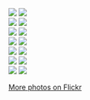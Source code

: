 [![](http://farm4.staticflickr.com/3806/9372559708_41ca1ede4b_m.jpg)](http://www.flickr.com/photos/while42/9372559708)
[![](http://farm4.staticflickr.com/3711/9269942997_809ff5a11a_m.jpg)](http://www.flickr.com/photos/while42/9269942997)  
[![](http://farm4.staticflickr.com/3806/9372559708_41ca1ede4b_m.jpg)](http://www.flickr.com/photos/while42/9215411783)
[![](http://farm4.staticflickr.com/3806/9372559708_41ca1ede4b_m.jpg)](http://www.flickr.com/photos/while42/9372559708)  
[![](http://farm4.staticflickr.com/3773/9215411783_e337f85080_m.jpg)](http://www.flickr.com/photos/while42/9372559708)
[![](http://farm8.staticflickr.com/7386/9218184500_2e8e538342_m.jpg)](http://www.flickr.com/photos/while42/9218184500)  
[![](http://farm6.staticflickr.com/5339/9158820739_837dd64533_m.jpg)](http://www.flickr.com/photos/while42/9158820739)
[![](http://farm8.staticflickr.com/7415/9050451575_4ae0ff0113_m.jpg)](http://www.flickr.com/photos/while42/9050451575)  
[![](http://farm8.staticflickr.com/7296/8735554985_e1d14c1b04_m.jpg)](http://www.flickr.com/photos/while42/8735554985)
[![](http://farm8.staticflickr.com/7309/8735551177_e825f61638_m.jpg)](http://www.flickr.com/photos/while42/8735551177)  
[![](http://farm9.staticflickr.com/8385/8601098548_86554f82bd_m.jpg)](http://www.flickr.com/photos/while42/8601098548)
[![](http://farm9.staticflickr.com/8243/8572667262_f8cba606f3_m.jpg)](http://www.flickr.com/photos/while42/8572667262)  
[![](http://farm9.staticflickr.com/8245/8498317615_d61db87b60_m.jpg)](http://www.flickr.com/photos/while42/8498317615)
[![](http://farm9.staticflickr.com/8341/8286597568_c274d422da_m.jpg)](http://www.flickr.com/photos/while42/8286597568)

[More photos on Flickr](http://www.flickr.com/photos/while42/sets)
